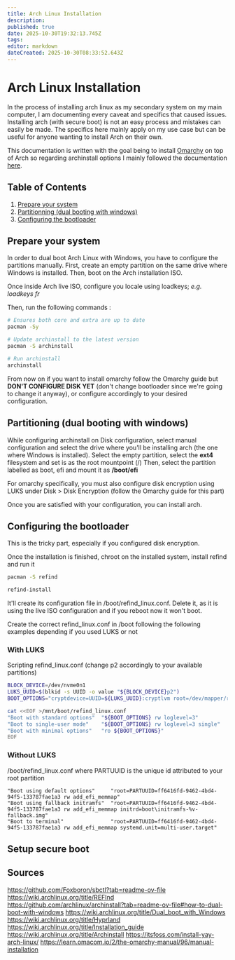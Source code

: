 ```yaml
---
title: Arch Linux Installation
description: 
published: true
date: 2025-10-30T19:32:13.745Z
tags: 
editor: markdown
dateCreated: 2025-10-30T08:33:52.643Z
---
```


# Arch Linux Installation

In the process of installing arch linux as my secondary system on my main computer, I am documenting every caveat and specifics that caused issues.
Installing arch (with secure boot) is not an easy process and mistakes can easily be made. The specifics here mainly apply on my use case but can be useful for anyone wanting to install Arch on their own.

This documentation is written with the goal being to install [Omarchy](https://omarchy.org/) on top of Arch so regarding archinstall options I mainly followed the documentation [here](https://learn.omacom.io/2/the-omarchy-manual/96/manual-installation).

## Table of Contents

1. [Prepare your system](#prepare)
2. [Partitionning (dual booting with windows)](#partitionning)
3. [Configuring the bootloader](#configuring-the-bootloader)

## <a name="prepare"></a> Prepare your system

In order to dual boot Arch Linux with Windows, you have to configure the partitions manually.
First, create an empty partition on the same drive where Windows is installed. Then, boot on the Arch installation ISO.

Once inside Arch live ISO, configure you locale using loadkeys; *e.g. loadkeys fr*

Then, run the following commands :
```bash
# Ensures both core and extra are up to date
pacman -Sy

# Update archinstall to the latest version
pacman -S archinstall

# Run archinstall
archinstall
```

From now on if you want to install omarchy follow the Omarchy guide but **DON'T CONFIGURE DISK YET** (don't change bootloader since we're going to change it anyway), or configure accordingly to your desired configuration.

## <a name="partitioning"></a>Partitioning (dual booting with windows)

While configuring archinstall on Disk configuration, select manual configuration and select the drive where you'll be installing arch (the one where Windows is installed).
Select the empty partition, select the **ext4** filesystem and set is as the root mountpoint (/)
Then, select the partition labelled as boot, efi and mount it as **/boot/efi**

For omarchy specifically, you must also configure disk encryption using LUKS under Disk > Disk Encryption (follow the Omarchy guide for this part)

Once you are satisfied with your configuration, you can install arch.

## <a name="configuring-the-bootloader"></a>Configuring the bootloader

This is the tricky part, especially if you configured disk encryption.

Once the installation is finished, chroot on the installed system, install refind and run it
```bash
pacman -S refind

refind-install
```

It'll create its configuration file in /boot/refind_linux.conf. Delete it, as it is using the live ISO configuration and if you reboot now it won't boot.

Create the correct refind_linux.conf in /boot following the following examples depending if you used LUKS or not

### With LUKS
Scripting refind_linux.conf (change p2 accordingly to your available partitions)
```bash
BLOCK_DEVICE=/dev/nvme0n1
LUKS_UUID=$(blkid -s UUID -o value "${BLOCK_DEVICE}p2")
BOOT_OPTIONS="cryptdevice=UUID=${LUKS_UUID}:cryptlvm root=/dev/mapper/root"

cat <<EOF >/mnt/boot/refind_linux.conf
"Boot with standard options"  "${BOOT_OPTIONS} rw loglevel=3"
"Boot to single-user mode"    "${BOOT_OPTIONS} rw loglevel=3 single"
"Boot with minimal options"   "ro ${BOOT_OPTIONS}"
EOF
```

### Without LUKS
/boot/refind_linux.conf where PARTUUID is the unique id attributed to your root partition
```
"Boot using default options"     "root=PARTUUID=ff6416fd-9462-4bd4-94f5-133787fae1a3 rw add_efi_memmap"
"Boot using fallback initramfs"  "root=PARTUUID=ff6416fd-9462-4bd4-94f5-133787fae1a3 rw add_efi_memmap initrd=boot\initramfs-%v-fallback.img"
"Boot to terminal"               "root=PARTUUID=ff6416fd-9462-4bd4-94f5-133787fae1a3 rw add_efi_memmap systemd.unit=multi-user.target"
```

## Setup secure boot

## Sources

https://github.com/Foxboron/sbctl?tab=readme-ov-file
https://wiki.archlinux.org/title/REFInd
https://github.com/archlinux/archinstall?tab=readme-ov-file#how-to-dual-boot-with-windows
https://wiki.archlinux.org/title/Dual_boot_with_Windows
https://wiki.archlinux.org/title/Hyprland
https://wiki.archlinux.org/title/Installation_guide
https://wiki.archlinux.org/title/Archinstall
https://itsfoss.com/install-yay-arch-linux/
https://learn.omacom.io/2/the-omarchy-manual/96/manual-installation